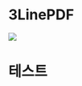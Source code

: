 # 3LinePDF

<img src="https://user-images.githubusercontent.com/102516350/266866571-ea098a2d-5515-4253-9249-3736ae91cc8b.png">

# 테스트
